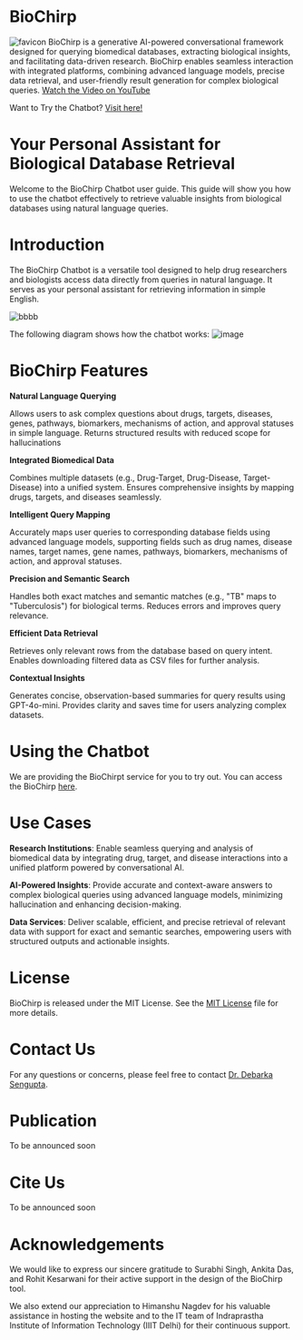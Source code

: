 # BioChirp
 ![favicon](https://github.com/user-attachments/assets/6a2d3449-3b16-44ce-a903-8a2bc4157030)
BioChirp is a generative AI-powered conversational framework designed for querying biomedical databases, extracting biological insights, and facilitating data-driven research. BioChirp enables seamless interaction with integrated platforms, combining advanced language models, precise data retrieval, and user-friendly result generation for complex biological queries.
[Watch the Video on YouTube](https://youtu.be/RV4LGLyLT1s)

Want to Try the Chatbot? [Visit here!](http://103.25.231.90:8003) 

# **Your Personal Assistant for Biological Database Retrieval**
Welcome to the BioChirp Chatbot user guide. This guide will show you how to use the chatbot effectively to retrieve valuable insights from biological databases using natural language queries.

# **Introduction**
The BioChirp Chatbot is a versatile tool designed to help drug researchers and biologists access data directly from queries in natural language. It serves as your personal assistant for retrieving information in simple English.

![bbbb](https://github.com/user-attachments/assets/af97e569-1252-453f-8282-be994ddb1212)



The following diagram shows how the chatbot works:
![image](https://github.com/user-attachments/assets/90b3ce54-f44a-4c83-a304-42c35f36529b)

# **BioChirp Features**

**Natural Language Querying**

Allows users to ask complex questions about drugs, targets, diseases, genes, pathways, biomarkers, mechanisms of action, and approval statuses in simple language.
Returns structured results with reduced scope for hallucinations

**Integrated Biomedical Data**

Combines multiple datasets (e.g., Drug-Target, Drug-Disease, Target-Disease) into a unified system.
Ensures comprehensive insights by mapping drugs, targets, and diseases seamlessly.

**Intelligent Query Mapping**

Accurately maps user queries to corresponding database fields using advanced language models, supporting fields such as drug names, disease names, target names, gene names, pathways, biomarkers, mechanisms of action, and approval statuses.

**Precision and Semantic Search**

Handles both exact matches and semantic matches (e.g., "TB" maps to "Tuberculosis") for biological terms.
Reduces errors and improves query relevance.

**Efficient Data Retrieval**

Retrieves only relevant rows from the database based on query intent.
Enables downloading filtered data as CSV files for further analysis.

**Contextual Insights**

Generates concise, observation-based summaries for query results using GPT-4o-mini.
Provides clarity and saves time for users analyzing complex datasets.


# Using the Chatbot
We are providing the BioChirpt service for you to try out. You can access the BioChirp [here](https://www.biochirp.net).

# **Use Cases**

**Research Institutions**: Enable seamless querying and analysis of biomedical data by integrating drug, target, and disease interactions into a unified platform powered by conversational AI.

**AI-Powered Insights**: Provide accurate and context-aware answers to complex biological queries using advanced language models, minimizing hallucination and enhancing decision-making.

**Data Services**: Deliver scalable, efficient, and precise retrieval of relevant data with support for exact and semantic searches, empowering users with structured outputs and actionable insights.


# **License**
BioChirp is released under the MIT License. See the [MIT License](LICENSE) file for more details.



# **Contact Us** 
For any questions or concerns, please feel free to contact [Dr. Debarka Sengupta](mailto:debarka@iiitd.ac.in).


# **Publication**
To be announced soon

# **Cite Us**
To be announced soon

# **Acknowledgements**

We would like to express our sincere gratitude to Surabhi Singh, Ankita Das, and Rohit Kesarwani for their active support in the design of the BioChirp tool.

We also extend our appreciation to Himanshu Nagdev for his valuable assistance in hosting the website and to the IT team of Indraprastha Institute of Information Technology (IIIT Delhi) for their continuous support.


